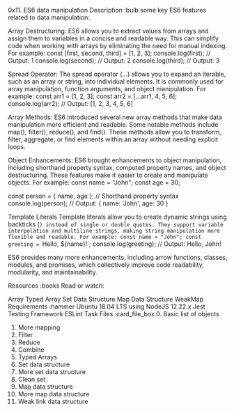 0x11. ES6 data manipulation
Description :bulb
some key ES6 features related to data manipulation:

Array Destructuring: ES6 allows you to extract values from arrays and assign them to variables in a concise and readable way. This can simplify code when working with arrays by eliminating the need for manual indexing. For example:
const [first, second, third] = [1, 2, 3];
console.log(first); // Output: 1
console.log(second); // Output: 2
console.log(third); // Output: 3

Spread Operator: The spread operator (...) allows you to expand an iterable, such as an array or string, into individual elements. It is commonly used for array manipulation, function arguments, and object manipulation. For example:
const arr1 = [1, 2, 3];
const arr2 = [...arr1, 4, 5, 6];
console.log(arr2); // Output: [1, 2, 3, 4, 5, 6]

Array Methods: ES6 introduced several new array methods that make data manipulation more efficient and readable. Some notable methods include map(), filter(), reduce(), and find(). These methods allow you to transform, filter, aggregate, or find elements within an array without needing explicit loops.

Object Enhancements: ES6 brought enhancements to object manipulation, including shorthand property syntax, computed property names, and object destructuring. These features make it easier to create and manipulate objects. For example:
const name = "John";
const age = 30;

const person = { name, age }; // Shorthand property syntax
console.log(person); // Output: { name: 'John', age: 30 }

Template Literals Template literals allow you to create dynamic strings using backticks (`) instead of single or double quotes. They support variable interpolation and multiline strings, making string manipulation more flexible and readable. For example:
const name = "John";
const greeting = `Hello, ${name}!`;
console.log(greeting); // Output: Hello, John!

ES6 provides many more enhancements, including arrow functions, classes, modules, and promises, which collectively improve code readability, modularity, and maintainability.

Resources :books
Read or watch:

Array
Typed Array
Set Data Structure
Map Data Structure
WeakMap
Requirements :hammer
Ubuntu 18.04 LTS using NodeJS 12.22.x
Jest Testing Framework
ESLint
Task Files :card_file_box
0. Basic list of objects
1. More mapping
2. Filter
3. Reduce
4. Combine
5. Typed Arrays
6. Set data structure
7. More set data structure
8. Clean set
9. Map data structure
10. More map data structure
11. Weak link data structure
